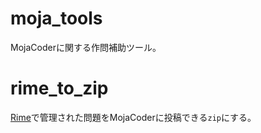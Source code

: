 # moja_tools
MojaCoderに関する作問補助ツール。

# rime_to_zip
[Rime](https://github.com/icpc-jag/rime)で管理された問題をMojaCoderに投稿できる`zip`にする。
